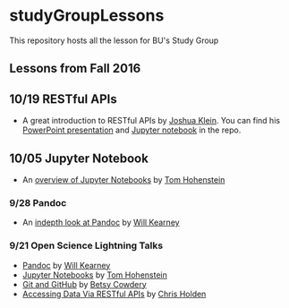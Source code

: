 # studyGroupLessons
This repository hosts all the lesson for BU's Study Group 

## Lessons from Fall 2016 

## 10/19 RESTful APIs 

+ A great introduction to RESTful APIs by [Joshua Klein](https://github.com/mobiusklein). You can find his [PowerPoint presentation](https://github.com/bulib/studyGroupLessons/tree/gh-pages/lessons/20161019-RESTful-APIs) and [Jupyter notebook](https://github.com/bulib/studyGroupLessons/blob/gh-pages/lessons/20161019-RESTful-APIs/REST%20Talk.ipynb) in the repo.

## 10/05 Jupyter Notebook 
+ An [overview of Jupyter Notebooks](https://github.com/bulib/studyGroupLessons/blob/gh-pages/lessons/20161005-jupyter/20161005-Study-Group-Jupyter-Notebooks.ipynb) by [Tom Hohenstein](https://github.com/tomhohenstein)

### 9/28 Pandoc 
+ An [indepth look at Pandoc](https://github.com/bulib/studyGroupLessons/tree/gh-pages/lessons/pandoc) by [Will Kearney](https://github.com/wkearn)

### 9/21 Open Science Lightning Talks 
+ [Pandoc](https://github.com/bulib/studyGroupLessons/tree/gh-pages/lessons/lightning-talks/pandoc) by [Will Kearney](https://github.com/wkearn)
+ [Jupyter Notebooks](https://github.com/bulib/studyGroupLessons/blob/gh-pages/lessons/lightning-talks/jupyter/NCBItoBibtex.ipynb) by [Tom Hohenstein](https://github.com/tomhohenstein)
+ [Git and GitHub](https://docs.google.com/presentation/d/1epU_jVjK2NMv-rtwItkuAbQiwqAPxMltWZOAOPlqsgg/edit?usp=sharing) by [Betsy Cowdery](https://github.com/bcow)
+ [Accessing Data Via RESTful APIs](https://bulib.github.io/studyGroupLessons/lessons/lightning-talks/restful-curl/) by [Chris Holden](https://github.com/ceholden)
